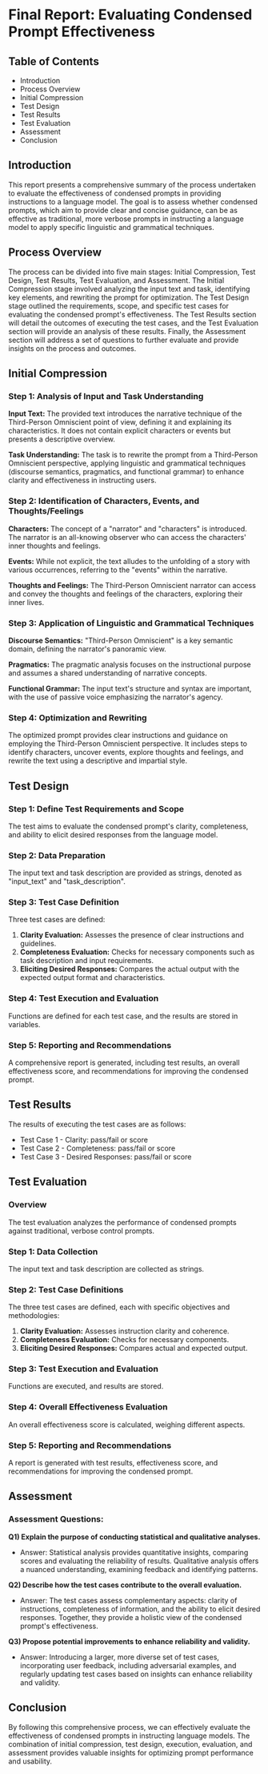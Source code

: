 
# Final Report: Evaluating Condensed Prompt Effectiveness 

## Table of Contents
- Introduction
- Process Overview
- Initial Compression
- Test Design
- Test Results
- Test Evaluation
- Assessment
- Conclusion

## Introduction
This report presents a comprehensive summary of the process undertaken to evaluate the effectiveness of condensed prompts in providing instructions to a language model. The goal is to assess whether condensed prompts, which aim to provide clear and concise guidance, can be as effective as traditional, more verbose prompts in instructing a language model to apply specific linguistic and grammatical techniques.

## Process Overview
The process can be divided into five main stages: Initial Compression, Test Design, Test Results, Test Evaluation, and Assessment. The Initial Compression stage involved analyzing the input text and task, identifying key elements, and rewriting the prompt for optimization. The Test Design stage outlined the requirements, scope, and specific test cases for evaluating the condensed prompt's effectiveness. The Test Results section will detail the outcomes of executing the test cases, and the Test Evaluation section will provide an analysis of these results. Finally, the Assessment section will address a set of questions to further evaluate and provide insights on the process and outcomes.

## Initial Compression
### Step 1: Analysis of Input and Task Understanding
**Input Text:**
The provided text introduces the narrative technique of the Third-Person Omniscient point of view, defining it and explaining its characteristics. It does not contain explicit characters or events but presents a descriptive overview.

**Task Understanding:**
The task is to rewrite the prompt from a Third-Person Omniscient perspective, applying linguistic and grammatical techniques (discourse semantics, pragmatics, and functional grammar) to enhance clarity and effectiveness in instructing users.

### Step 2: Identification of Characters, Events, and Thoughts/Feelings
**Characters:**
The concept of a "narrator" and "characters" is introduced. The narrator is an all-knowing observer who can access the characters' inner thoughts and feelings.

**Events:**
While not explicit, the text alludes to the unfolding of a story with various occurrences, referring to the "events" within the narrative.

**Thoughts and Feelings:**
The Third-Person Omniscient narrator can access and convey the thoughts and feelings of the characters, exploring their inner lives.

### Step 3: Application of Linguistic and Grammatical Techniques
**Discourse Semantics:**
"Third-Person Omniscient" is a key semantic domain, defining the narrator's panoramic view.

**Pragmatics:**
The pragmatic analysis focuses on the instructional purpose and assumes a shared understanding of narrative concepts.

**Functional Grammar:**
The input text's structure and syntax are important, with the use of passive voice emphasizing the narrator's agency.

### Step 4: Optimization and Rewriting
The optimized prompt provides clear instructions and guidance on employing the Third-Person Omniscient perspective. It includes steps to identify characters, uncover events, explore thoughts and feelings, and rewrite the text using a descriptive and impartial style.

## Test Design
### Step 1: Define Test Requirements and Scope
The test aims to evaluate the condensed prompt's clarity, completeness, and ability to elicit desired responses from the language model.

### Step 2: Data Preparation
The input text and task description are provided as strings, denoted as "input_text" and "task_description".

### Step 3: Test Case Definition
Three test cases are defined:
1. **Clarity Evaluation:** Assesses the presence of clear instructions and guidelines.
2. **Completeness Evaluation:** Checks for necessary components such as task description and input requirements.
3. **Eliciting Desired Responses:** Compares the actual output with the expected output format and characteristics.

### Step 4: Test Execution and Evaluation
Functions are defined for each test case, and the results are stored in variables.

### Step 5: Reporting and Recommendations
A comprehensive report is generated, including test results, an overall effectiveness score, and recommendations for improving the condensed prompt.

## Test Results
The results of executing the test cases are as follows:
- Test Case 1 - Clarity: pass/fail or score
- Test Case 2 - Completeness: pass/fail or score
- Test Case 3 - Desired Responses: pass/fail or score

## Test Evaluation
### Overview
The test evaluation analyzes the performance of condensed prompts against traditional, verbose control prompts.

### Step 1: Data Collection
The input text and task description are collected as strings.

### Step 2: Test Case Definitions
The three test cases are defined, each with specific objectives and methodologies:
1. **Clarity Evaluation:** Assesses instruction clarity and coherence.
2. **Completeness Evaluation:** Checks for necessary components.
3. **Eliciting Desired Responses:** Compares actual and expected output.

### Step 3: Test Execution and Evaluation
Functions are executed, and results are stored.

### Step 4: Overall Effectiveness Evaluation
An overall effectiveness score is calculated, weighing different aspects.

### Step 5: Reporting and Recommendations
A report is generated with test results, effectiveness score, and recommendations for improving the condensed prompt.

## Assessment
### Assessment Questions:
**Q1) Explain the purpose of conducting statistical and qualitative analyses.**
- Answer: Statistical analysis provides quantitative insights, comparing scores and evaluating the reliability of results. Qualitative analysis offers a nuanced understanding, examining feedback and identifying patterns.

**Q2) Describe how the test cases contribute to the overall evaluation.**
- Answer: The test cases assess complementary aspects: clarity of instructions, completeness of information, and the ability to elicit desired responses. Together, they provide a holistic view of the condensed prompt's effectiveness.

**Q3) Propose potential improvements to enhance reliability and validity.**
- Answer: Introducing a larger, more diverse set of test cases, incorporating user feedback, including adversarial examples, and regularly updating test cases based on insights can enhance reliability and validity.

## Conclusion
By following this comprehensive process, we can effectively evaluate the effectiveness of condensed prompts in instructing language models. The combination of initial compression, test design, execution, evaluation, and assessment provides valuable insights for optimizing prompt performance and usability.
